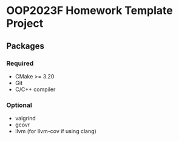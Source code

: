 # OOP2023F Homework Template Project

## Packages

### Required

* CMake >= 3.20
* Git
* C/C++ compiler

### Optional

* valgrind
* gcovr
* llvm (for llvm-cov if using clang)

